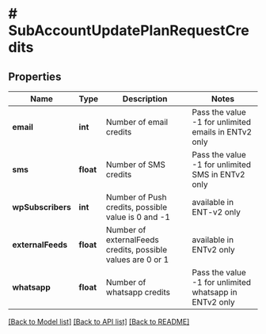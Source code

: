 # # SubAccountUpdatePlanRequestCredits

## Properties

Name | Type | Description | Notes
------------ | ------------- | ------------- | -------------
**email** | **int** | Number of email credits | Pass the value -1 for unlimited emails in ENTv2 only | [optional]
**sms** | **float** | Number of SMS credits | Pass the value -1 for unlimited SMS in ENTv2 only | [optional]
**wpSubscribers** | **int** | Number of Push credits, possible value is 0 and -1 | available in ENT-v2 only | [optional]
**externalFeeds** | **float** | Number of externalFeeds credits, possible values are 0 or 1 |available in ENTv2 only | [optional]
**whatsapp** | **float** | Number of whatsapp credits | Pass the value -1 for unlimited whatsapp in ENTv2 only | [optional]

[[Back to Model list]](../../README.md#models) [[Back to API list]](../../README.md#endpoints) [[Back to README]](../../README.md)
